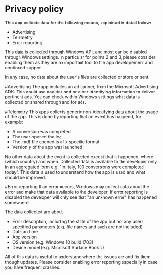 # Privacy policy

This app collects data for the following means, explained in detail below:
* Advertising
* Telemetry
* Error reporting

This data is collected through Windows API, and most can be disabled through Windows settings.
In particular for points 2 and 3, please consider enabling them as they are an important tool to the app developement and continued support.

In any case, no data about the user's files are collected or store or sent.

#Advertising
The app includes an ad banner, from the Microsoft Advertising SDK. 
This could use cookies and or other identifying information to deliver pertinent ads.
You can check within Windows settings what data is collected or shared through and for ads.

#Telemetry
This apps collects generic non-identifying data about the usage of the app.
This is done by reporting that an event has happend, for example:
* A conversion was completed
* The user opened the log
* The .mdf file opened is of *x* specific format
* Version *y* of the app was launched

No other data about the event is collected except that it happened, where (which country) and when.
Collected data is available to the developer only in an aggregated form e.g. "In Italy, 100 conversions were completed today".
This data is used to understand how the app is used and what should be improved.

#Error reporting
If an error occurs, Windows may collect data about the error and make that data available to the developer.
If error reporting is disabled the developer will only see that "an unknown error" has happened somewhere.

The data collected are about
* Error description, including the state of the app but not any user-specified parameters (e.g. file names and such are not included)
* Date an time
* App version
* OS version (e.g. Windows 10 build 1703)
* Device model (e.g. Microsoft Surface Book 2)

All of this data is useful to understand where the issues are and fix them though updates.
Please consider enabling error reporting especially in case you have frequent crashes.
